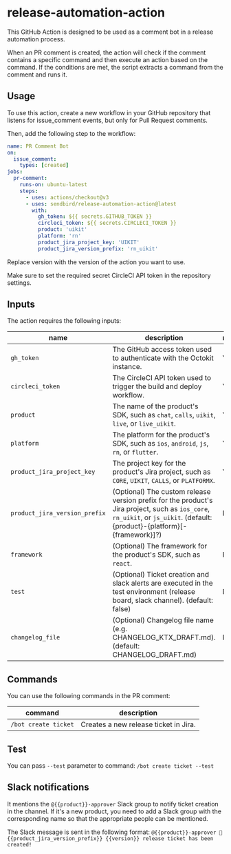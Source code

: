 # release-automation-action

This GitHub Action is designed to be used as a comment bot in a release automation process.

When an PR comment is created, the action will check if the comment contains a specific command and then execute an action based on the command.
If the conditions are met, the script extracts a command from the comment and runs it.

## Usage

To use this action, create a new workflow in your GitHub repository that listens for issue_comment events, but only for Pull Request comments.

Then, add the following step to the workflow:

```yaml
name: PR Comment Bot
on:
  issue_comment:
    types: [created]
jobs:
  pr-comment:
    runs-on: ubuntu-latest
    steps:
      - uses: actions/checkout@v3
      - uses: sendbird/release-automation-action@latest
        with:
          gh_token: ${{ secrets.GITHUB_TOKEN }}
          circleci_token: ${{ secrets.CIRCLECI_TOKEN }}
          product: 'uikit'
          platform: 'rn'
          product_jira_project_key: 'UIKIT'
          product_jira_version_prefix: 'rn_uikit'
```

Replace version with the version of the action you want to use.

Make sure to set the required secret CircleCI API token in the repository settings.

## Inputs

The action requires the following inputs:

| name                          | description                                                                                                                                                                | required |
| ----------------------------- | -------------------------------------------------------------------------------------------------------------------------------------------------------------------------- | -------- |
| `gh_token`                    | The GitHub access token used to authenticate with the Octokit instance.                                                                                                    | Yes      |
| `circleci_token`              | The CircleCI API token used to trigger the build and deploy workflow.                                                                                                      | Yes      |
| `product`                     | The name of the product's SDK, such as `chat`, `calls`, `uikit`, `live`, or `live_uikit`.                                                                                  | Yes      |
| `platform`                    | The platform for the product's SDK, such as `ios`, `android`, `js`, `rn`, or `flutter`.                                                                                    | Yes      |
| `product_jira_project_key`    | The project key for the product's Jira project, such as `CORE`, `UIKIT`, `CALLS`, or `PLATFORMX`.                                                                          | Yes      |
| `product_jira_version_prefix` | (Optional) The custom release version prefix for the product's Jira project, such as `ios_core`, `rn_uikit`, or `js_uikit`. (default: {product}-{platform}[-{framework}]?) | No       |
| `framework`                   | (Optional) The framework for the product's SDK, such as `react`.                                                                                                           | No       |
| `test`                        | (Optional) Ticket creation and slack alerts are executed in the test environment (release board, slack channel). (default: false)                                          | No       |
| `changelog_file`              | (Optional) Changelog file name (e.g. CHANGELOG_KTX_DRAFT.md). (default: CHANGELOG_DRAFT.md)                                                                                | No       |

## Commands

You can use the following commands in the PR comment:

| command              | description                           |
| -------------------- | ------------------------------------- |
| `/bot create ticket` | Creates a new release ticket in Jira. |

## Test

You can pass `--test` parameter to command: `/bot create ticket --test`

## Slack notifications

It mentions the `@{{product}}-approver` Slack group to notify ticket creation in the channel.
If it's a new product, you need to add a Slack group with the corresponding name so that the appropriate people can be mentioned.

The Slack message is sent in the following format:
`@{{product}}-approver 🔖{{product_jira_version_prefix}} {{version}} release ticket has been created!`
